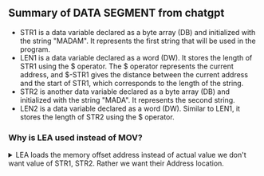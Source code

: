 ## Summary of DATA SEGMENT from chatgpt
- STR1 is a data variable declared as a byte array (DB) and initialized with the string "MADAM". It represents the first string that will be used in the program.
- LEN1 is a data variable declared as a word (DW). It stores the length of STR1 using the $ operator. The $ operator represents the current address, and $-STR1 gives the distance between the current address and the start of STR1, which corresponds to the length of the string.
- STR2 is another data variable declared as a byte array (DB) and initialized with the string "MADA". It represents the second string.
- LEN2 is a data variable declared as a word (DW). Similar to LEN1, it stores the length of STR2 using the $ operator.
### Why is LEA used instead of MOV?
<details>
  <summary>LEA loads the memory offset address instead of actual value we don't want value of STR1, STR2. Rather we want their Address location.</summary>
In the given code snippet, the LEA instruction is used to load the effective address of a memory operand into a register. Let's examine the lines: 
```asm
LEA SI, STR1
LEA DI, STR2
```
Here, LEA SI, STR1 loads the effective address of the STR1 variable into the SI register, and LEA DI, STR2 loads the effective address of the STR2 variable into the DI register.

The LEA (Load Effective Address) instruction is commonly used to calculate and load the offset of a memory operand into a register without actually dereferencing or accessing the memory location. It allows us to perform arithmetic operations on the address of a variable and store the resulting address in a register.

In this case, LEA is used instead of MOV because we want to load the addresses of the strings STR1 and STR2, not their values. Using MOV with the immediate mode (MOV SI, OFFSET STR1) would result in loading the actual value of STR1 into the SI register rather than its address.

By loading the addresses of the strings into the SI and DI registers, they can be used as source (SI) and destination (DI) indices for string operations like string comparison, concatenation, or any other string manipulation tasks.
</details>